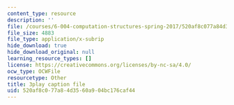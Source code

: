 ```yaml
---
content_type: resource
description: ''
file: /courses/6-004-computation-structures-spring-2017/520af8c077a84d3560a904bc176caf44_LN0k-boDvOk.srt
file_size: 4883
file_type: application/x-subrip
hide_download: true
hide_download_original: null
learning_resource_types: []
license: https://creativecommons.org/licenses/by-nc-sa/4.0/
ocw_type: OCWFile
resourcetype: Other
title: 3play caption file
uid: 520af8c0-77a8-4d35-60a9-04bc176caf44
---
```

